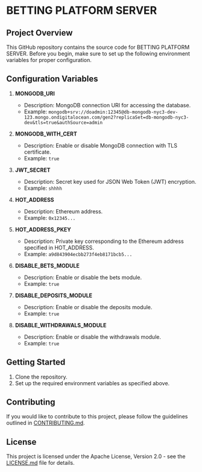 # BETTING PLATFORM SERVER

## Project Overview

This GitHub repository contains the source code for BETTING PLATFORM SERVER. Before you begin, make sure to set up the following environment variables for proper configuration.

## Configuration Variables

1. **MONGODB_URI**

   - Description: MongoDB connection URI for accessing the database.
   - Example: `mongodb+srv://doadmin:12345@db-mongodb-nyc3-dev-123.mongo.ondigitalocean.com/gen2?replicaSet=db-mongodb-nyc3-dev&tls=true&authSource=admin`

2. **MONGODB_WITH_CERT**

   - Description: Enable or disable MongoDB connection with TLS certificate.
   - Example: `true`

3. **JWT_SECRET**

   - Description: Secret key used for JSON Web Token (JWT) encryption.
   - Example: `shhhh`

4. **HOT_ADDRESS**

   - Description: Ethereum address.
   - Example: `0x12345...`

5. **HOT_ADDRESS_PKEY**

   - Description: Private key corresponding to the Ethereum address specified in HOT_ADDRESS.
   - Example: `a9d843904ecbb273f4eb8171bcb5...`

6. **DISABLE_BETS_MODULE**

   - Description: Enable or disable the bets module.
   - Example: `true`

7. **DISABLE_DEPOSITS_MODULE**

   - Description: Enable or disable the deposits module.
   - Example: `true`

8. **DISABLE_WITHDRAWALS_MODULE**
   - Description: Enable or disable the withdrawals module.
   - Example: `true`

## Getting Started

1. Clone the repository.
2. Set up the required environment variables as specified above.

## Contributing

If you would like to contribute to this project, please follow the guidelines outlined in [CONTRIBUTING.md](CONTRIBUTING.md).

## License

This project is licensed under the Apache License, Version 2.0 - see the [LICENSE.md](LICENSE.md) file for details.
